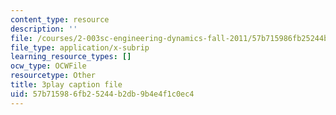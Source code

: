 ```yaml
---
content_type: resource
description: ''
file: /courses/2-003sc-engineering-dynamics-fall-2011/57b715986fb25244b2db9b4e4f1c0ec4_fK9AGvLf3yw.vtt
file_type: application/x-subrip
learning_resource_types: []
ocw_type: OCWFile
resourcetype: Other
title: 3play caption file
uid: 57b71598-6fb2-5244-b2db-9b4e4f1c0ec4
---
```

